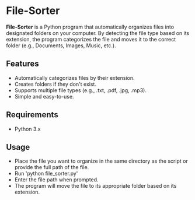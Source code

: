 # File-Sorter

**File-Sorter** is a Python program that automatically organizes files into designated folders on your computer. By detecting the file type based on its extension, the program categorizes the file and moves it to the correct folder (e.g., Documents, Images, Music, etc.).

## Features
- Automatically categorizes files by their extension.
- Creates folders if they don't exist.
- Supports multiple file types (e.g., .txt, .pdf, .jpg, .mp3).
- Simple and easy-to-use.

## Requirements
- Python 3.x

## Usage

 - Place the file you want to organize in the same directory as the script or provide the full path of the file.
 - Run 'python file_sorter.py'
 - Enter the file path when prompted.
 - The program will move the file to its appropriate folder based on its extension.
